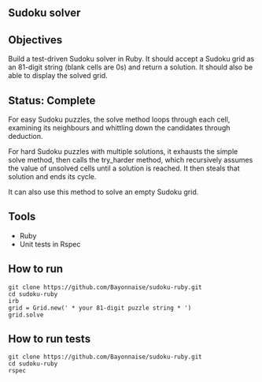 ## Sudoku solver

Objectives
--
Build a test-driven Sudoku solver in Ruby. It should accept a Sudoku grid as an 81-digit string (blank cells are 0s) and return a solution. It should also be able to display the solved grid.

Status: Complete
--
For easy Sudoku puzzles, the solve method loops through each cell, examining its neighbours and whittling down the candidates through deduction.

For hard Sudoku puzzles with multiple solutions, it exhausts the simple solve method, then calls the try_harder method, which recursively assumes the value of unsolved cells until a solution is reached. It then steals that solution and ends its cycle.

It can also use this method to solve an empty Sudoku grid.

Tools
--
- Ruby
- Unit tests in Rspec

How to run
--
```
git clone https://github.com/Bayonnaise/sudoku-ruby.git
cd sudoku-ruby
irb
grid = Grid.new(' * your 81-digit puzzle string * ')
grid.solve
```

How to run tests
--
```
git clone https://github.com/Bayonnaise/sudoku-ruby.git
cd sudoku-ruby
rspec
```